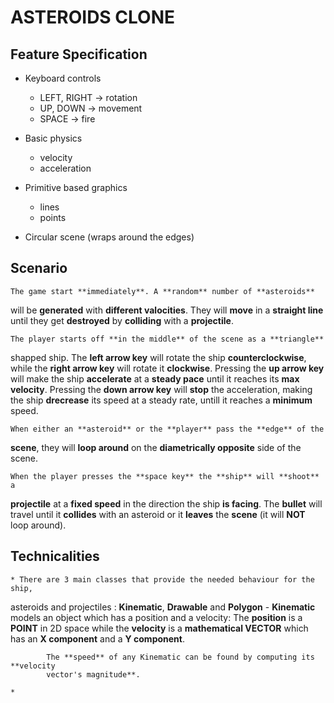 ASTEROIDS CLONE
===============


Feature Specification
---------------------
* Keyboard controls
	- LEFT, RIGHT -> rotation
	- UP, DOWN -> movement
	- SPACE -> fire

* Basic physics
	- velocity
	- acceleration

* Primitive based graphics
	- lines
	- points

* Circular scene (wraps around the edges)


Scenario
--------
	The game start **immediately**. A **random** number of **asteroids** 
will be **generated** with **different valocities**. They will **move** in
a **straight line** until they get **destroyed** by **colliding** with a 
**projectile**.
	
	The player starts off **in the middle** of the scene as a **triangle** 
shapped ship. The **left arrow key** will rotate the ship **counterclockwise**,
while the **right arrow key** will rotate it **clockwise**. Pressing the 
**up arrow key** will make the ship **accelerate** at a **steady pace**
until it reaches its **max velocity**. Pressing the **down arrow key** will
**stop** the acceleration, making the ship **drecrease** its speed at a steady
rate, untill it reaches a **minimum** speed.

	When either an **asteroid** or the **player** pass the **edge** of the 
**scene**, they will **loop around** on the **diametrically opposite** side
of the scene.

	When the player presses the **space key** the **ship** will **shoot** a
**projectile** at a **fixed speed** in the direction the ship **is facing**.
The **bullet** will travel until it **collides** with an asteroid or it
**leaves** the **scene** (it will **NOT** loop around).


Technicalities
--------------

	* There are 3 main classes that provide the needed behaviour for the ship,
asteroids and projectiles : **Kinematic**, **Drawable** and **Polygon**
		- **Kinematic** models an object which has a position and a velocity:
			The **position** is a **POINT** in 2D space while the **velocity** is a
			**mathematical VECTOR** which has an **X component** and a **Y component**.

			The **speed** of any Kinematic can be found by computing its **velocity
			vector's magnitude**.

	* 
